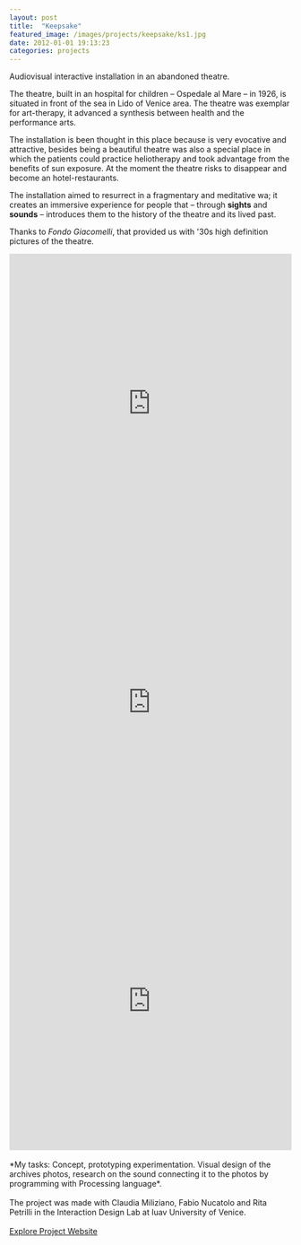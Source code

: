 ```yaml
---
layout: post
title:  "Keepsake"
featured_image: /images/projects/keepsake/ks1.jpg
date: 2012-01-01 19:13:23
categories: projects
---
```



Audiovisual interactive installation in an abandoned theatre.

The theatre, built in an hospital for children – Ospedale al Mare – in 1926, is situated in front of the sea in Lido of Venice area. The theatre was exemplar for art-therapy, it advanced a synthesis between health and the performance arts.
<br>
<img src="http://payload131.cargocollective.com/1/10/325579/4935299/ks4.jpg" alt="">
<br>

The installation is been thought in this place because is very evocative and attractive, besides being a beautiful theatre was also a special place in which the patients could practice heliotherapy and took advantage from the benefits of sun exposure. At the moment the theatre risks to disappear and become an hotel-restaurants.
<br>
<img src="http://payload131.cargocollective.com/1/10/325579/4935299/ks5.jpg" alt="">
<br>

The installation aimed to resurrect in a fragmentary and meditative wa; it creates an immersive experience for people that – through <b>sights</b> and <b>sounds</b> – introduces them to the history of the theatre and its lived past.
<br>
<img src="http://payload131.cargocollective.com/1/10/325579/4935299/ks3.jpg" alt="">
<br>

Thanks to <i>Fondo Giacomelli</i>, that provided us with '30s high definition pictures of the theatre.


<iframe src="https://player.vimeo.com/video/44879867?color=e74c3c&title=0&byline=0&portrait=0" width="100%" height="533" frameborder="0" webkitallowfullscreen mozallowfullscreen allowfullscreen></iframe>


<iframe src="https://player.vimeo.com/video/44877426?color=e74c3c&title=0&byline=0&portrait=0" width="100%" height="533" frameborder="0" webkitallowfullscreen mozallowfullscreen allowfullscreen></iframe>


<iframe src="https://player.vimeo.com/video/64350687?color=e74c3c&title=0&byline=0&portrait=0" width="100%" height="533" frameborder="0" webkitallowfullscreen mozallowfullscreen allowfullscreen></iframe>
<br>
<br>
*My tasks: Concept, prototyping experimentation. Visual design of the archives photos, research on the sound connecting it to the photos by programming with Processing language*.
<br>
<br>
The project was made with Claudia Miliziano, Fabio Nucatolo and Rita Petrilli in the Interaction Design Lab at Iuav University of Venice.
<br>
<br>
<a href="http://www.interaction-venice.net/iuav11-12lab2/projects/keepsake/" target="_blank" class="button">Explore Project Website</a>
